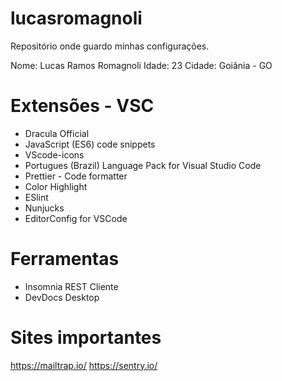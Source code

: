 # lucasromagnoli

Repositório onde guardo minhas configurações.

Nome: Lucas Ramos Romagnoli
Idade: 23
Cidade: Goiânia - GO

# Extensões - VSC

- Dracula Official
- JavaScript (ES6) code snippets
- VScode-icons
- Portugues (Brazil) Language Pack for Visual Studio Code
- Prettier - Code formatter
- Color Highlight
- ESlint
- Nunjucks
- EditorConfig for VSCode

# Ferramentas

- Insomnia REST Cliente
- DevDocs Desktop

# Sites importantes
https://mailtrap.io/
https://sentry.io/
